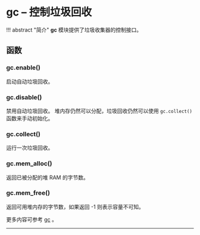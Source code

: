 # **gc** – 控制垃圾回收

!!! abstract "简介"
    **gc** 模块提供了垃圾收集器的控制接口。

## 函数

### **gc.enable**()  
  启动自动垃圾回收。

### **gc.disable**()  
  禁用自动垃圾回收。 堆内存仍然可以分配，垃圾回收仍然可以使用 `gc.collect()` 函数来手动初始化。

### **gc.collect**()  
  运行一次垃圾回收。

### **gc.mem_alloc**()  
  返回已被分配的堆 RAM 的字节数。

### **gc.mem_free**()  
  返回可用堆内存的字节数，如果返回 -1 则表示容量不可知。

更多内容可参考  [gc](http://docs.micropython.org/en/latest/pyboard/library/gc.html) 。

----------